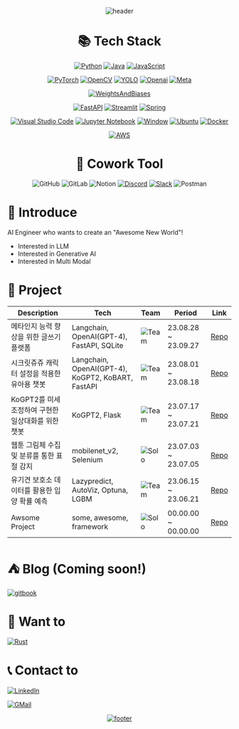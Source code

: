 <!--
**Blessian/Blessian** is a ✨ _special_ ✨ repository because its `README.md` (this file) appears on your GitHub profile.

Here are some ideas to get you started:

- 🔭 I’m currently working on ...
- 🌱 I’m currently learning ...
- 👯 I’m looking to collaborate on ...
- 🤔 I’m looking for help with ...
- 💬 Ask me about ...
- 📫 How to reach me: ...
- 😄 Pronouns: ...
- ⚡ Fun fact: ...
-->
<div align="center">

![header](https://capsule-render.vercel.app/api?type=waving&color=timeGradient&section=header&text=Blessian's%20Archive&fontAlign=50&&animation=twinkling&reversal=true)



# 📚 Tech Stack

[![Python](https://img.shields.io/badge/python-3776AB?style=for-the-badge&logo=python&logoColor=ffdd54)](https://www.python.org/)
[![Java](https://img.shields.io/badge/java-%23ED8B00.svg?style=for-the-badge&logo=openjdk&logoColor=white)](https://www.java.com/ko/)
[![JavaScript](https://img.shields.io/badge/JavaScript-F7DF1E.svg?style=for-the-badge&logo=JavaScript&logoColor=black)](https://developer.mozilla.org/ko/docs/Web/JavaScript)

[![PyTorch](https://img.shields.io/badge/PyTorch-%23EE4C2C.svg?style=for-the-badge&logo=PyTorch&logoColor=white)](https://pytorch.org/)
[![OpenCV](https://img.shields.io/badge/opencv-%23white.svg?style=for-the-badge&logo=opencv&logoColor=white)](https://opencv.org/)
[![YOLO](https://img.shields.io/badge/yolo-00FFFF?style=for-the-badge&logo=yolo&logoColor=white)](https://docs.ultralytics.com/)
[![Openai](https://img.shields.io/badge/openai-412991?style=for-the-badge&logo=openai&logoColor=white)](https://openai.com/)
[![Meta](https://img.shields.io/badge/meta-0467DF?style=for-the-badge&logo=meta&logoColor=white)](https://ai.meta.com/)

[![WeightsAndBiases](https://img.shields.io/badge/Weights_&_Biases-FFBE00?style=for-the-badge&logo=WeightsAndBiases&logoColor=white)](https://wandb.ai/site)

[![FastAPI](https://img.shields.io/badge/FastAPI-005571?style=for-the-badge&logo=fastapi)](https://fastapi.tiangolo.com/ko/)
[![Streamlit](https://img.shields.io/badge/streamlit-FF4B4B?style=for-the-badge&logo=streamlit&logoColor=white)](https://streamlit.io/)
[![Spring](https://img.shields.io/badge/spring-%236DB33F.svg?style=for-the-badge&logo=spring&logoColor=white)](https://spring.io/)

[![Visual Studio Code](https://img.shields.io/badge/Visual%20Studio%20Code-0078d7.svg?style=for-the-badge&logo=visual-studio-code&logoColor=white)](https://code.visualstudio.com/)
[![Jupyter Notebook](https://img.shields.io/badge/jupyter-%23FA0F00.svg?style=for-the-badge&logo=jupyter&logoColor=white)](https://jupyter.org/)
[![Window](https://img.shields.io/badge/windows-0078D4.svg?style=for-the-badge&logo=windows&logoColor=#0078D4)](https://www.microsoft.com/ko-kr/windows)
[![Ubuntu](https://img.shields.io/badge/ubuntu-E95420.svg?style=for-the-badge&logo=ubuntu&logoColor=white)](https://ubuntu.com/download)
[![Docker](https://img.shields.io/badge/Docker-2496ED.svg?style=for-the-badge&logo=Docker&logoColor=white)](https://www.docker.com/)

[![AWS](https://img.shields.io/badge/Amazon_AWS-FF9900?style=for-the-badge&logo=amazonaws&logoColor=white)](https://aws.amazon.com/ko/)



# 👥 Cowork Tool
![GitHub](https://img.shields.io/badge/github-%23121011.svg?style=for-the-badge&logo=github&logoColor=white)
![GitLab](https://img.shields.io/badge/gitlab-%23181717.svg?style=for-the-badge&logo=gitlab&logoColor=white)
![Notion](https://img.shields.io/badge/Notion-%23000000.svg?style=for-the-badge&logo=notion&logoColor=white)
[![Discord](https://img.shields.io/badge/Discord-%235865F2.svg?style=for-the-badge&logo=discord&logoColor=white)]()
[![Slack](https://img.shields.io/badge/Slack-4A154B.svg?style=for-the-badge&logo=slack&logoColor=white)]()
![Postman](https://img.shields.io/badge/Postman-FF6C37?style=for-the-badge&logo=postman&logoColor=white)

</div>



# 📢 Introduce
AI Engineer who wants to create an "Awesome New World"!
- Interested in LLM
- Interested in Generative AI
- Interested in Multi Modal



# 📁 Project
| Description | Tech | Team | Period | Link |
| ------ | ------ | ------ | ------ | ------ |
| 메타인지 능력 향상을 위한 글쓰기 플랫폼 | Langchain, OpenAI(GPT-4), FastAPI, SQLite | ![Team](https://img.shields.io/badge/Team-red) | 23.08.28 ~ 23.09.27 | [Repo](https://github.com/Blessian/MetaTraining_AI) |
| 시크릿쥬쥬 캐릭터 설정을 적용한 유아용 챗봇 | Langchain, OpenAI(GPT-4), KoGPT2, KoBART, FastAPI | ![Team](https://img.shields.io/badge/Team-red) | 23.08.01 ~ 23.08.18 | [Repo](https://github.com/Blessian/JUJUbot) |
| KoGPT2를 미세조정하여 구현한 일상대화를 위한 챗봇 | KoGPT2, Flask | ![Team](https://img.shields.io/badge/Team-red) | 23.07.17 ~ 23.07.21 | [Repo](https://github.com/Blessian/chatbot_whatsup) |
| 웹툰 그림체 수집 및 분류를 통한 표절 감지 | mobilenet_v2, Selenium | ![Solo](https://img.shields.io/badge/Solo-blue) | 23.07.03 ~ 23.07.05 | [Repo](https://github.com/Blessian/find_plagiarism_webtoon) |
| 유기견 보호소 데이터를 활용한 입양 확률 예측 | Lazypredict, AutoViz, Optuna, LGBM | ![Team](https://img.shields.io/badge/Team-red) | 23.06.15 ~ 23.06.21 | [Repo](https://github.com/Blessian/predict_dog_adoption) |
| Awsome Project | some, awesome, framework | ![Solo](https://img.shields.io/badge/Solo-blue) | 00.00.00 ~ 00.00.00 | [Repo]() |



# ⛺ Blog (Coming soon!)
[![gitbook](https://img.shields.io/badge/gitbook-%233884FF.svg?&style=for-the-badge&logo=gitbook&logoColor=white)](https://blessians-archive.gitbook.io/blessians-log/)



# 🚀 Want to
[![Rust](https://img.shields.io/badge/rust-%23000000.svg?style=for-the-badge&logo=rust&logoColor=white)](https://www.rust-lang.org/)



# 📞 Contact to
[![LinkedIn](https://img.shields.io/badge/linkedin-%230077B5.svg?style=for-the-badge&logo=linkedin&logoColor=white)](https://www.linkedin.com/in/blessian/)

[![GMail](https://img.shields.io/badge/blessian.dev@gmail.com-D14836?style=for-the-badge&logo=gmail&logoColor=white&link=mailto:blessian.dev@gmail.com)](mailto:blessian.dev@gmail.com)



<div align="center">

[![footer](https://capsule-render.vercel.app/api?type=waving&color=timeGradient&section=footer&fontAlign=50&&animation=twinkling&reversal=true)]()

</div>
